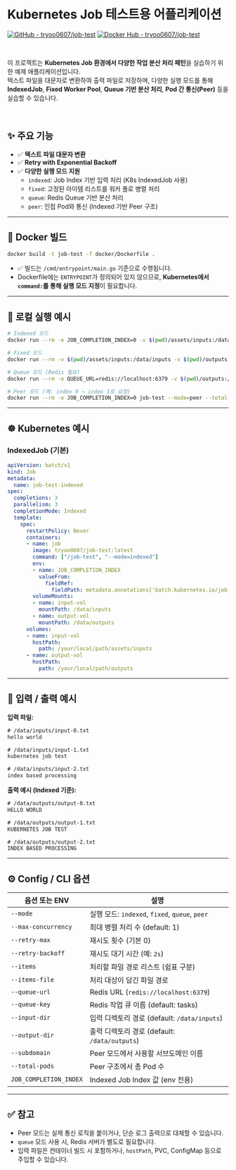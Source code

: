 # Kubernetes Job 테스트용 어플리케이션

[![GitHub - tryoo0607/job-test](https://img.shields.io/badge/GitHub-tryoo0607%2Fjob--test-181717?logo=github&logoColor=white&style=flat)](https://github.com/tryoo0607/job-test)
[![Docker Hub - tryoo0607/job-test](https://img.shields.io/badge/Docker%20Hub-tryoo0607%2Fjob--test-2496ED?logo=docker&logoColor=white&style=flat)](https://hub.docker.com/r/tryoo0607/job-test)

<br/>

이 프로젝트는 **Kubernetes Job 환경에서 다양한 작업 분산 처리 패턴**을 실습하기 위한 예제 애플리케이션입니다.  
텍스트 파일을 대문자로 변환하여 출력 파일로 저장하며, 다양한 실행 모드를 통해 **IndexedJob**, **Fixed Worker Pool**, **Queue 기반 분산 처리**, **Pod 간 통신(Peer)** 등을 실습할 수 있습니다.

<br/>

## ✨ 주요 기능

- ✅ **텍스트 파일 대문자 변환**
- ✅ **Retry with Exponential Backoff**
- ✅ **다양한 실행 모드 지원**
  - `indexed`: Job Index 기반 입력 처리 (K8s IndexedJob 사용)
  - `fixed`: 고정된 아이템 리스트를 워커 풀로 병렬 처리
  - `queue`: Redis Queue 기반 분산 처리
  - `peer`: 인접 Pod와 통신 (Indexed 기반 Peer 구조)

---

## 🧱 Docker 빌드

```bash
docker build -t job-test -f docker/Dockerfile .
```

- ✅ 빌드는 `/cmd/entrypoint/main.go` 기준으로 수행됩니다.
- Dockerfile에는 `ENTRYPOINT`가 정의되어 있지 않으므로, **Kubernetes에서 `command:`를 통해 실행 모드 지정**이 필요합니다.

---

## 🐳 로컬 실행 예시

```bash
# Indexed 모드
docker run --rm -e JOB_COMPLETION_INDEX=0 -v $(pwd)/assets/inputs:/data/inputs -v $(pwd)/outputs:/data/outputs job-test --mode=indexed

# Fixed 모드
docker run --rm -v $(pwd)/assets/inputs:/data/inputs -v $(pwd)/outputs:/data/outputs job-test --mode=fixed --items="/data/inputs/input-0.txt,/data/inputs/input-1.txt"

# Queue 모드 (Redis 필요)
docker run --rm -e QUEUE_URL=redis://localhost:6379 -v $(pwd)/outputs:/data/outputs job-test --mode=queue

# Peer 모드 (예: index 0 → index 1로 요청)
docker run --rm -e JOB_COMPLETION_INDEX=0 job-test --mode=peer --total-pods=3 --subdomain=myjob.default.svc.cluster.local
```

---

## ☸️ Kubernetes 예시

### IndexedJob (기본)

```yaml
apiVersion: batch/v1
kind: Job
metadata:
  name: job-test-indexed
spec:
  completions: 3
  parallelism: 3
  completionMode: Indexed
  template:
    spec:
      restartPolicy: Never
      containers:
      - name: job
        image: tryoo0607/job-test:latest
        command: ["/job-test", "--mode=indexed"]
        env:
        - name: JOB_COMPLETION_INDEX
          valueFrom:
            fieldRef:
              fieldPath: metadata.annotations['batch.kubernetes.io/job-completion-index']
        volumeMounts:
        - name: input-vol
          mountPath: /data/inputs
        - name: output-vol
          mountPath: /data/outputs
      volumes:
      - name: input-vol
        hostPath:
          path: /your/local/path/assets/inputs
      - name: output-vol
        hostPath:
          path: /your/local/path/outputs
```

---

## 📁 입력 / 출력 예시

**입력 파일:**

```txt
# /data/inputs/input-0.txt
hello world

# /data/inputs/input-1.txt
kubernetes job test

# /data/inputs/input-2.txt
index based processing
```

**출력 예시 (Indexed 기준):**

```txt
# /data/outputs/output-0.txt
HELLO WORLD

# /data/outputs/output-1.txt
KUBERNETES JOB TEST

# /data/outputs/output-2.txt
INDEX BASED PROCESSING
```

---

## ⚙️ Config / CLI 옵션

| 옵션 또는 ENV               | 설명                                            |
|----------------------------|-------------------------------------------------|
| `--mode`                   | 실행 모드: `indexed`, `fixed`, `queue`, `peer` |
| `--max-concurrency`        | 최대 병렬 처리 수 (default: 1)                 |
| `--retry-max`              | 재시도 횟수 (기본 0)                           |
| `--retry-backoff`          | 재시도 대기 시간 (예: `2s`)                    |
| `--items`                  | 처리할 파일 경로 리스트 (쉼표 구분)            |
| `--items-file`             | 처리 대상이 담긴 파일 경로                    |
| `--queue-url`              | Redis URL (`redis://localhost:6379`)           |
| `--queue-key`              | Redis 작업 큐 이름 (default: tasks)           |
| `--input-dir`              | 입력 디렉토리 경로 (default: `/data/inputs`)  |
| `--output-dir`             | 출력 디렉토리 경로 (default: `/data/outputs`) |
| `--subdomain`              | Peer 모드에서 사용할 서브도메인 이름           |
| `--total-pods`             | Peer 구조에서 총 Pod 수                         |
| `JOB_COMPLETION_INDEX`     | Indexed Job Index 값 (env 전용)                |

---

## ✅ 참고

- Peer 모드는 실제 통신 로직을 붙이거나, 단순 로그 출력으로 대체할 수 있습니다.
- `queue` 모드 사용 시, Redis 서버가 별도로 필요합니다.
- 입력 파일은 컨테이너 빌드 시 포함하거나, `hostPath`, PVC, ConfigMap 등으로 주입할 수 있습니다.